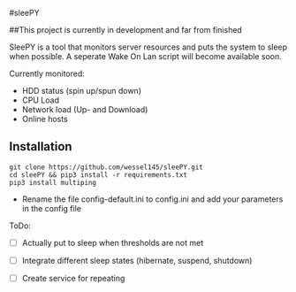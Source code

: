 #sleePY

##This project is currently in development and far from finished

SleePY is a tool that monitors server resources and puts the system to sleep when possible. A seperate Wake On Lan script will become available soon.


Currently monitored:
- HDD status (spin up/spun down)
- CPU Load
- Network load (Up- and Download)
- Online hosts


## Installation
```git clone https://github.com/wessel145/sleePY.git```   
```cd sleePY && pip3 install -r requirements.txt  ```  
```pip3 install multiping```

- Rename the file config-default.ini to config.ini and add your parameters in the config file

ToDo:

- [ ] Actually put to sleep when thresholds are not met  
- [ ] Integrate different sleep states (hibernate, suspend, shutdown)  
- [ ] Create service for repeating  

